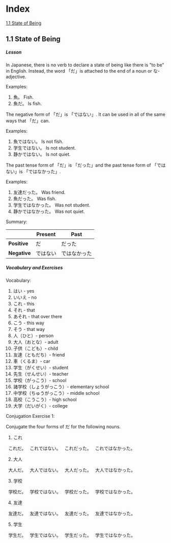 # Index
[1.1 State of Being](#1.1)

## 1.1 State of Being
##### Lesson

In Japanese, there is no verb to declare a state of being like there is "to be" in English. Instead, the word 「だ」is attached to the end of a noun or な-adjective.

Examples: 
1. 魚。   Fish.
2. 魚だ。 Is fish.

The negative form of 「だ」is 「ではない」. It can be used in all of the same ways that 「だ」can.

Examples:
1. 魚ではない。   Is not fish.
2. 学生ではない。 Is not student.
3. 静かではない。 Is not quiet.

The past tense form of 「だ」is 「だった」and the past tense form of 「ではない」is 「ではなかった」.

Examples:
1. 友達だった。   Was friend.
2. 魚だった。   Was fish.
3. 学生ではなかった。  Was not student.
4. 静かではなかった。  Was not quiet.

Summary:

|            | Present | Past      |
|------------|---------|-----------|
|**Positive**|だ　　　  |だった     |
|**Negative**|ではない  |ではなかった|

##### Vocabulary and Exercises

Vocabulary:
1. はい - yes
2. いいえ - no
3. これ - this
4. それ - that
5. あそれ - that over there
6. こう - this way
7. そう - that way
8. 人（ひと）- person
9. 大人（おとな）- adult
10. 子供（こども）- child
11. 友達（ともだち）- friend
12. 車（くるま）- car
13. 学生（がくせい）- student
14. 先生（せんせい）- teacher
15. 学校（がっこう）- school
16. 諸学校（しょうがっこう）- elementary school
17. 中学校（ちゅうがっこう）- middle school
18. 高校（こうこう）- high school
19. 大学（だいがく）- college

Conjugation Exercise 1:

Conjugate the four forms of だ for the following nouns.

1. これ

   これだ。
   これではない。
   これだった。
   これではなかった。
   
2. 大人

   大人だ。
   大人ではない。
   大人だった。
   大人ではなかった。
   
3. 学校

   学校だ。
   学校ではない。
   学校だった。
   学校ではなかった。
   
4. 友達

   友達だ。
   友達ではない。
   友達だった。
   友達ではなかった。

5. 学生

   学生だ。
   学生ではない。
   学生だった。
   学生ではなかった。
